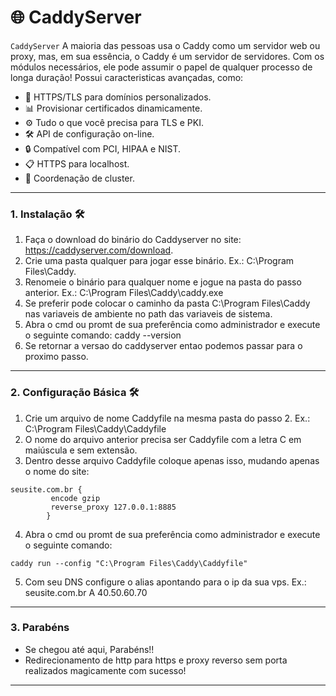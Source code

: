 # 🌐 **CaddyServer**

`CaddyServer` 
A maioria das pessoas usa o Caddy como um servidor web ou proxy, mas, em sua essência, o Caddy é um servidor de servidores. 
Com os módulos necessários, ele pode assumir o papel de qualquer processo de longa duração!
Possui caracteristicas avançadas, como:
- 🔗 HTTPS/TLS para domínios personalizados.
- 📊 Provisionar certificados dinamicamente.
- ⚙️ Tudo o que você precisa para TLS e PKI.
- 🛠️ API de configuração on-line.
- 🔒 Compatível com PCI, HIPAA e NIST.
- 📋 HTTPS para localhost.
- 🚀 Coordenação de cluster.

---
### **1. Instalação** 🛠️
1. Faça o download do binário do Caddyserver no site: https://caddyserver.com/download.
2. Crie uma pasta qualquer para jogar esse binário. Ex.: C:\Program Files\Caddy.
3. Renomeie o binário para qualquer nome e jogue na pasta do passo anterior. Ex.: C:\Program Files\Caddy\caddy.exe
4. Se preferir pode colocar o caminho da pasta C:\Program Files\Caddy nas variaveis de ambiente no path das variaveis de sistema.
5. Abra o cmd ou promt de sua preferência como administrador e execute o seguinte comando: caddy --version
6. Se retornar a versao do caddyserver entao podemos passar para o proximo passo. 

---

### **2. Configuração Básica** 🛠️
1. Crie um arquivo de nome Caddyfile na mesma pasta do passo 2. Ex.: C:\Program Files\Caddy\Caddyfile
2. O nome do arquivo anterior precisa ser Caddyfile com a letra C em maiúscula e sem extensão.
3. Dentro desse arquivo Caddyfile coloque apenas isso, mudando apenas o nome do site:
```
seusite.com.br {
	     encode gzip
	     reverse_proxy 127.0.0.1:8885
        }
```
4. Abra o cmd ou promt de sua preferência como administrador e execute o seguinte comando:
```
caddy run --config "C:\Program Files\Caddy\Caddyfile"
```
5. Com seu DNS configure o alias apontando para o ip da sua vps. Ex.: seusite.com.br A 40.50.60.70

---

### **3. Parabéns**
- Se chegou até aqui, Parabéns!!
- Redirecionamento de http para https e proxy reverso sem porta realizados magicamente com sucesso!

---
